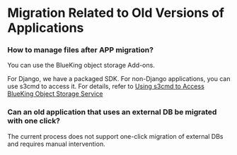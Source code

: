 # Migration Related to Old Versions of Applications

### How to manage files after APP migration?

You can use the BlueKing object storage Add-ons.

For Django, we have a packaged SDK. For non-Django applications, you can use s3cmd to access it. For details, refer to [Using s3cmd to Access BlueKing Object Storage Service](../sdk/bkstorages/index.md)

### Can an old application that uses an external DB be migrated with one click?

The current process does not support one-click migration of external DBs and requires manual intervention.
